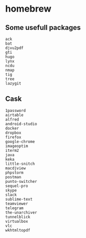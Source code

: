 # homebrew

## Some usefull packages

```
ack
bat
djvu2pdf
gti
hugo
lynx
ncdu
nmap
tig
tree
lazygit
```

## Cask

```
1password
airtable
alfred
android-studio
docker
dropbox
firefox
google-chrome
imageoptim
iterm2
java
keka
little-snitch
macdjview
phpstorm
postman
punto-switcher
sequel-pro
skype
slack
sublime-text
teamviewer
telegram
the-unarchiver
tunnelblick
virtualbox
vlc
wkhtmltopdf
```
